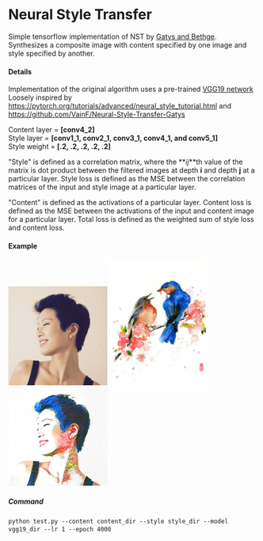 # Neural Style Transfer

Simple tensorflow implementation of NST by [Gatys and Bethge](https://arxiv.org/abs/1508.06576). Synthesizes a composite image with content specified by one image and style specified by another.

#### Details
Implementation of the original algorithm uses a pre-trained [VGG19 network](https://github.com/machrisaa/tensorflow-vgg)\
Loosely inspired by https://pytorch.org/tutorials/advanced/neural_style_tutorial.html and https://github.com/VainF/Neural-Style-Transfer-Gatys

Content layer = **[conv4_2]**\
Style layer = **[conv1_1, conv2_1, conv3_1, conv4_1, and conv5_1]**\
Style weight = **[.2, .2, .2, .2, .2]**

"Style" is defined as a correlation matrix, where the **_ij_**th value of the matrix is dot product between the filtered images at depth **i** and depth **j** at a particular layer. Style loss is defined as the MSE between the correlation matrices of the input and style image at a particular layer. 

"Content" is defined as the activations of a particular layer. Content loss is defined as the MSE between the activations of the input and content image for a particular layer. Total loss is defined as the weighted sum of style loss and content loss.

#### Example
<div>
<img src="https://raw.githubusercontent.com/pwang724/neural-style-transfer/master/example/jade_selfie.jpg" width="200">
<img src="https://raw.githubusercontent.com/pwang724/neural-style-transfer/master/example/jade.jpg" width="200">
<img src="https://raw.githubusercontent.com/pwang724/neural-style-transfer/master/example/out_3000.jpg" width="200">
</div>

##### Command

```
python test.py --content content_dir --style style_dir --model vgg19_dir --lr 1 --epoch 4000
```